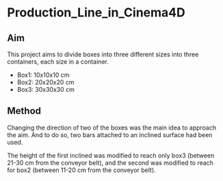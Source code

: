 # Production_Line_in_Cinema4D

## Aim

This project aims to divide boxes into three different sizes into three containers, each size in a container.
- Box1: 10x10x10 cm
- Box2: 20x20x20 cm
- Box3: 30x30x30 cm

## Method

Changing the direction of two of the boxes was the main idea to approach the aim.
And to do so, two bars attached to an inclined surface had been used.

The height of the first inclined was modified to reach only box3 (between 21-30 cm from the conveyor belt), and the second was modified to reach for box2 (between 11-20 cm from the conveyor belt).
